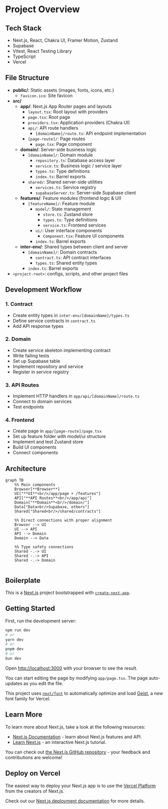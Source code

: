 # Project Overview

## Tech Stack

- Next.js, React, Chakra UI, Framer Motion, Zustand
- Supabase
- Vitest, React Testing Library
- TypeScript
- Vercel

## File Structure

- **public/**: Static assets (images, fonts, icons, etc.)
  - `favicon.ico`: Site favicon
- **src/**
    - **app/**: Next.js App Router pages and layouts
        - `layout.tsx`: Root layout with providers
        - `page.tsx`: Root page
        - `providers.tsx`: Application providers (Chakra UI)
        - `api/`: API route handlers
            - `[domainName]/route.ts`: API endpoint implementation
        - `[page-route]/`: Page routes
            - `page.tsx`: Page component
    - **domain/**: Server-side business logic
        - `[domainName]/`: Domain module
            - `repository.ts`: Database access layer
            - `service.ts`: Business logic / service layer
            - `types.ts`: Type definitions
            - `index.ts`: Barrel exports
        - `shared/`: Shared server-side utilities
            - `services.ts`: Service registry
            - `supabaseServer.ts`: Server-side Supabase client
    - **features/**: Feature modules (frontend logic & UI)
        - `[featureName]/`: Feature module
            - `model/`: State management
                - `store.ts`: Zustand store
                - `types.ts`: Type definitions
                - `service.ts`: Frontend services
            - `ui/`: User interface components
                - `Component.tsx`: Feature UI components
            - `index.ts`: Barrel exports
    - **inter-env/**: Shared types between client and server
        - `[domainName]/`: Domain contracts
            - `contract.ts`: API contract interfaces
            - `types.ts`: Shared entity types
        - `index.ts`: Barrel exports
- `<project-root>`: configs, scripts, and other project files

## Development Workflow

### 1. Contract
- Create entity types in `inter-env/[domainName]/types.ts`
- Define service contracts in `contract.ts`
- Add API response types

### 2. Domain
- Create service skeleton implementing contract
- Write failing tests
- Set up Supabase table
- Implement repository and service
- Register in service registry

### 3. API Routes
- Implement HTTP handlers in `app/api/[domainName]/route.ts`
- Connect to domain services
- Test endpoints

### 4. Frontend
- Create page in `app/[page-route]/page.tsx`
- Set up feature folder with model/ui structure
- Implement and test Zustand store
- Build UI components
- Connect components


## Architecture

```mermaid
graph TB
    %% Main components
    Browser[**Browser**]
    UI["**UI**<br/>/app/page + /features"]
    API["**API Routes**<br/>/app/api"]
    Domain["**Domain**<br/>/domain/"]
    Data["Data<br/>Supabase, others"]
    Shared["Shared<br/>/shared/contracts"]
    
    %% Direct connections with proper alignment
    Browser --> UI
    UI --> API
    API --> Domain
    Domain --> Data
    
    %% Type safety connections
    Shared -.-> UI
    Shared -.-> API
    Shared -.-> Domain
    
```


## Boilerplate
This is a [Next.js](https://nextjs.org) project bootstrapped with [`create-next-app`](https://nextjs.org/docs/app/api-reference/cli/create-next-app).

## Getting Started

First, run the development server:

```bash
npm run dev
# or
yarn dev
# or
pnpm dev
# or
bun dev
```

Open [http://localhost:3000](http://localhost:3000) with your browser to see the result.

You can start editing the page by modifying `app/page.tsx`. The page auto-updates as you edit the file.

This project uses [`next/font`](https://nextjs.org/docs/app/building-your-application/optimizing/fonts) to automatically optimize and load [Geist](https://vercel.com/font), a new font family for Vercel.

## Learn More

To learn more about Next.js, take a look at the following resources:

- [Next.js Documentation](https://nextjs.org/docs) - learn about Next.js features and API.
- [Learn Next.js](https://nextjs.org/learn) - an interactive Next.js tutorial.

You can check out [the Next.js GitHub repository](https://github.com/vercel/next.js) - your feedback and contributions are welcome!

## Deploy on Vercel

The easiest way to deploy your Next.js app is to use the [Vercel Platform](https://vercel.com/new?utm_medium=default-template&filter=next.js&utm_source=create-next-app&utm_campaign=create-next-app-readme) from the creators of Next.js.

Check out our [Next.js deployment documentation](https://nextjs.org/docs/app/building-your-application/deploying) for more details.
